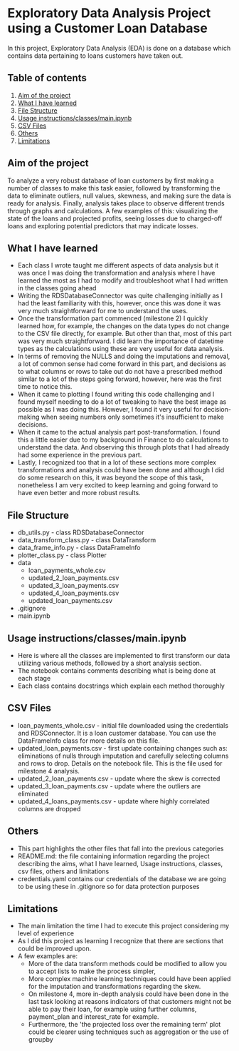 # Exploratory Data Analysis Project using a Customer Loan Database
In this project, Exploratory Data Analysis (EDA) is done on a database which contains data pertaining to loans customers have taken out.

## Table of contents
1. [Aim of the project](#aim-of-the-project)
2. [What I have learned](#what-i-have-learned)
3. [File Structure](#file-structure)
4. [Usage instructions/classes/main.ipynb](#usage-instructionsclassesmainipynb)
5. [CSV Files](#csv-files)
6. [Others](#others)
7. [Limitations](#limitations)

## Aim of the project
To analyze a very robust database of loan customers by first making a number of classes to make this task easier, followed by transforming the data to eliminate outliers, null values, skewness, and making sure the data is ready for analysis. Finally, analysis takes place to observe different trends through graphs and calculations. A few examples of this: visualizing the state of the loans and projected profits, seeing losses due to charged-off loans and exploring potential predictors that may indicate losses. 

## What I have learned
- Each class I wrote taught me different aspects of data analysis but it was once I was doing the transformation and analysis where I have learned the most as I had to modify and troubleshoot what I had written in the classes going ahead
- Writing the RDSDatabaseConnector was quite challenging initially as I had the least familiarity with this, however, once this was done it was very much straightforward for me to understand the uses.
- Once the transformation part commenced (milestone 2) I quickly learned how, for example, the changes on the data types do not change to the CSV file directly, for example. But other than that, most of this part was very much straightforward. I did learn the importance of datetime types as the calculations using these are very useful for data analysis. 
- In terms of removing the NULLS and doing the imputations and removal, a lot of common sense had come forward in this part, and decisions as to what columns or rows to take out do not have a prescribed method similar to a lot of the steps going forward, however, here was the first time to notice this. 
- When it came to plotting I found writing this code challenging and I found myself needing to do a lot of tweaking to have the best image as possible as I was doing this. However, I found it very useful for decision-making when seeing numbers only sometimes it's insufficient to make decisions. 
- When it came to the actual analysis part post-transformation. I found this a little easier due to my background in Finance to do calculations to understand the data. And observing this through plots that I had already had some experience in the previous part. 
- Lastly, I recognized too that in a lot of these sections more complex transformations and analysis could have been done and although I did do some research on this, it was beyond the scope of this task, nonetheless I am very excited to keep learning and going forward to have even better and more robust results.  

## File Structure
- db_utils.py - class RDSDatabaseConnector
- data_transform_class.py - class DataTransform
- data_frame_info.py - class DataFrameInfo
- plotter_class.py - class Plotter
- data
    - loan_payments_whole.csv
    - updated_2_loan_payments.csv
    - updated_3_loan_payments.csv
    - updated_4_loan_payments.csv
    - updated_loan_payments.csv
- .gitignore
- main.ipynb

## Usage instructions/classes/main.ipynb
- Here is where all the classes are implemented to first transform our data utilizing various methods, followed by a short analysis section.
- The notebook contains comments describing what is being done at each stage
- Each class contains docstrings which explain each method thoroughly 

## CSV Files
- loan_payments_whole.csv - initial file downloaded using the credentials and RDSConnector. It is a loan customer database. You can use the DataFrameInfo class for more details on this file. 
- updated_loan_payments.csv - first update containing changes such as: eliminations of nulls through imputation and carefully selecting columns and rows to drop. Details on the notebook file. This is the file used for milestone 4 analysis. 
- updated_2_loan_payments.csv - update where the skew is corrected
- updated_3_loan_payments.csv - update where the outliers are eliminated 
- updated_4_loans_payments.csv - update where highly correlated columns are dropped

## Others
- This part highlights the other files that fall into the previous categories 
- README.md: the file containing information regarding the project describing the aims, what I have learned, Usage instructions, classes, csv files, others and limitations
- credentials.yaml contains our credentials of the database we are going to be using these in .gitignore so for data protection purposes

## Limitations
- The main limitation the time I had to execute this project considering my level of experience
- As I did this project as learning I recognize that there are sections that could be improved upon. 
- A few examples are: 
    - More of the data transform methods could be modified to allow you to accept lists to make the process simpler,
    - More complex machine learning techniques could have been applied for the imputation and transformations regarding the skew. 
    - On milestone 4, more in-depth analysis could have been done in the last task looking at reasons indicators of that customers might not be able to pay their loan, for example using further columns, payment_plan and interest_rate for example. 
    - Furthermore, the 'the projected loss over the remaining term' plot could be clearer using techniques such as aggregation or the use of groupby